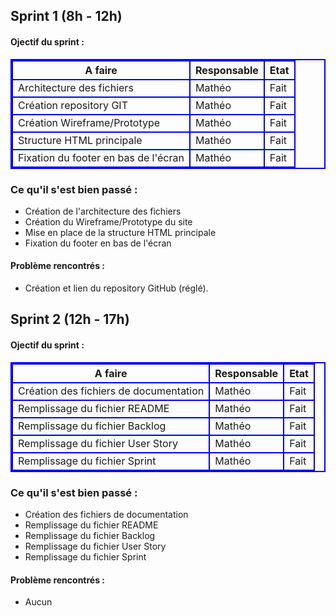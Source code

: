 <style>table,tr,td,th{border:solid 2px blue};</style>


## Sprint 1 (8h - 12h)
#### **Ojectif du sprint** :

<table>
    <thead>
        <th>A faire</th>
        <th>Responsable</th>
        <th>Etat</th>
    </thead>
    <tbody>
        <tr>
            <td>Architecture des fichiers</td>
            <td>Mathéo</td>
            <td>Fait</td>
        </tr>
        <tr>
            <td>Création repository GIT</td>
            <td>Mathéo</td>
            <td>Fait</td>
        </tr>
        <tr>
            <td>Création Wireframe/Prototype </td>
            <td>Mathéo</td>
            <td>Fait</td>
        </tr>
        <tr>
            <td>Structure HTML principale </td>
            <td>Mathéo</td>
            <td>Fait</td>
        </tr>
        <tr>
            <td>Fixation du footer en bas de l'écran  </td>
            <td>Mathéo</td>
            <td>Fait</td>
        </tr>
    </tbody>
</table>

### **Ce qu'il s'est bien passé** :
* Création de l'architecture des fichiers
* Création du Wireframe/Prototype du site
* Mise en place de la structure HTML principale
* Fixation du footer en bas de l'écran
#### **Problème rencontrés** :
* Création et lien du repository GitHub (réglé).

## Sprint 2 (12h - 17h)
#### **Ojectif du sprint** :

<table>
    <thead>
        <th>A faire</th>
        <th>Responsable</th>
        <th>Etat</th>
    </thead>
    <tbody>
        <tr>
            <td>Création des fichiers de documentation</td>
            <td>Mathéo</td>
            <td>Fait</td>
        </tr>
        <tr>
            <td>Remplissage du fichier README</td>
            <td>Mathéo</td>
            <td>Fait</td>
        </tr>
        <tr>
            <td>Remplissage du fichier Backlog</td>
            <td>Mathéo</td>
            <td>Fait</td>
        </tr>
        <tr>
            <td>Remplissage du fichier User Story</td>
            <td>Mathéo</td>
            <td>Fait</td>
        </tr>
        <tr>
            <td>Remplissage du fichier Sprint</td>
            <td>Mathéo</td>
            <td>Fait</td>
        </tr>
    </tbody>
</table>

### **Ce qu'il s'est bien passé** :
* Création des fichiers de documentation
* Remplissage du fichier README
* Remplissage du fichier Backlog
* Remplissage du fichier User Story
* Remplissage du fichier Sprint
#### **Problème rencontrés** :
* Aucun